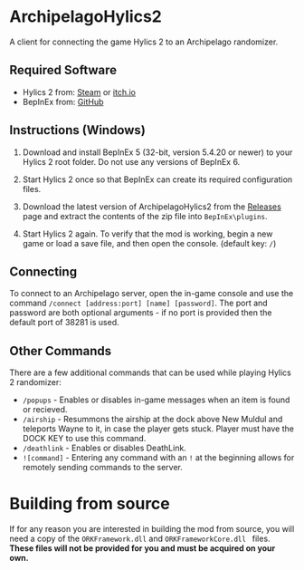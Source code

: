# ArchipelagoHylics2

A client for connecting the game Hylics 2 to an Archipelago randomizer.

## Required Software

- Hylics 2 from: [Steam](https://store.steampowered.com/app/1286710/Hylics_2/) or [itch.io](https://mason-lindroth.itch.io/hylics-2)
- BepInEx from: [GitHub](https://github.com/BepInEx/BepInEx/releases)

## Instructions (Windows)

1. Download and install BepInEx 5 (32-bit, version 5.4.20 or newer) to your Hylics 2 root folder. Do not use any versions of BepInEx 6.

2. Start Hylics 2 once so that BepInEx can create its required configuration files.

3. Download the latest version of ArchipelagoHylics2 from the [Releases]() page and extract the contents of the zip file into `BepInEx\plugins`.

4. Start Hylics 2 again. To verify that the mod is working, begin a new game or load a save file, and then open the console. (default key: `/`)

## Connecting

To connect to an Archipelago server, open the in-game console and use the command `/connect [address:port] [name] [password]`. The port and password are both optional arguments - if no port is provided then the default port of 38281 is used.

## Other Commands

There are a few additional commands that can be used while playing Hylics 2 randomizer:

- `/popups` - Enables or disables in-game messages when an item is found or recieved.
- `/airship` - Resummons the airship at the dock above New Muldul and teleports Wayne to it, in case the player gets stuck. Player must have the DOCK KEY to use this command.
- `/deathlink` - Enables or disables DeathLink.
- `![command]` - Entering any command with an `!` at the beginning allows for remotely sending commands to the server.

# Building from source

If for any reason you are interested in building the mod from source, you will need a copy of the `ORKFramework.dll` and `ORKFrameworkCore.dll ` files. **These files will not be provided for you and must be acquired on your own.**